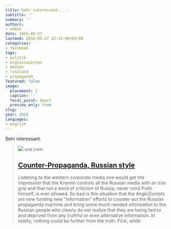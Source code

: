 ```yaml
---
title: Sehr interessant. ...
subtitle: ''
summary: ''
authors:
- admin
date: 2016-05-27
lastmod: 2016-05-27 22:33:09+02:00
categories:
- facebook
tags:
- politik
- anglozionisten
- medien
- russland
- propaganda
featured: false
image:
  placement: 1
  caption: ''
  focal_point: Smart
  preview_only: true
slug: ''
year: 2016
languages:
- english
---
```


Sehr interessant.
> [![](https://www.unz.com/wp-content/uploads/2016/05/Saker-0506c-150x56.jpg)](http://www.unz.com/tsaker/counter-propaganda-russian-style/)
> unz.com
> ## [Counter-Propaganda, Russian style](http://www.unz.com/tsaker/counter-propaganda-russian-style/)
>
>Listening to the western corporate media one would get the impression that the Kremlin controls all the Russian media with an iron grip and that not a word of criticism of Russia, never mind Putin himself, is ever allowed. So bad is this situation that the AngloZionists are now funding new “information” efforts to counter-act the Russian propaganda machine and bring some much needed information to the Russian people who clearly do not realize that they are being lied to and deprived from any truthful or even alternative information. In reality, nothing could be further from the truth. First, while